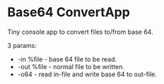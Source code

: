 # Base64 ConvertApp

Tiny console app to convert files to/from base 64.

3 params:

* -in %file - base 64 file to be read.
* -out %file - normal file to be written.
* -o64 - read in-file and write base 64 to out-file.
